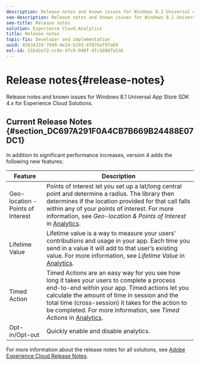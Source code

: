 ```yaml
---
description: Release notes and known issues for Windows 8.1 Universal App Store SDK 4.x for Experience Cloud Solutions.
seo-description: Release notes and known issues for Windows 8.1 Universal App Store SDK 4.x for Experience Cloud Solutions.
seo-title: Release notes
solution: Experience Cloud,Analytics
title: Release notes
topic-fix: Developer and implementation
uuid: 45634319-7949-4e24-b193-4f876af97a69
exl-id: 21bd2e72-cc9e-4fc0-940f-dfc560d7a536
---
```

# Release notes{#release-notes}

Release notes and known issues for Windows 8.1 Universal App Store SDK 4.x for Experience Cloud Solutions.

## Current Release Notes {#section_DC697A291F0A4CB7B669B24488E07DC1}

In addition to significant performance increases, version 4 adds the following new features: 

| Feature | Description |
|--- |--- |
|Geo-location - Points of Interest|Points of interest let you set up a lat/long central point and determine a radius. The library then determines if the location provided for that call falls within any of your points of interest. For more information, see *Geo-location & Points of Interest* in [Analytics](/help/windows-appstore/analytics/analytics.md).|
|Lifetime Value|Lifetime value is a way to measure your users’ contributions and usage in your app. Each time you send in a value it will add to that user’s existing value.  For more information, see *Lifetime Value* in [Analytics](/help/windows-appstore/analytics/analytics.md).|
|Timed Action|Timed Actions are an easy way for you see how long it takes your users to complete a process end-to-end within your app. Timed actions let you calculate the amount of time in session and the total time (cross-session) it takes for the action to be completed. For more information, see *Timed Actions* in [Analytics](/help/windows-appstore/analytics/analytics.md).|
|Opt-in/Opt-out|Quickly enable and disable analytics.|


For more information about the release notes for all solutions, see [Adobe Experience Cloud Release Notes](https://docs.adobe.com/content/help/en/release-notes/experience-cloud/current.html).
